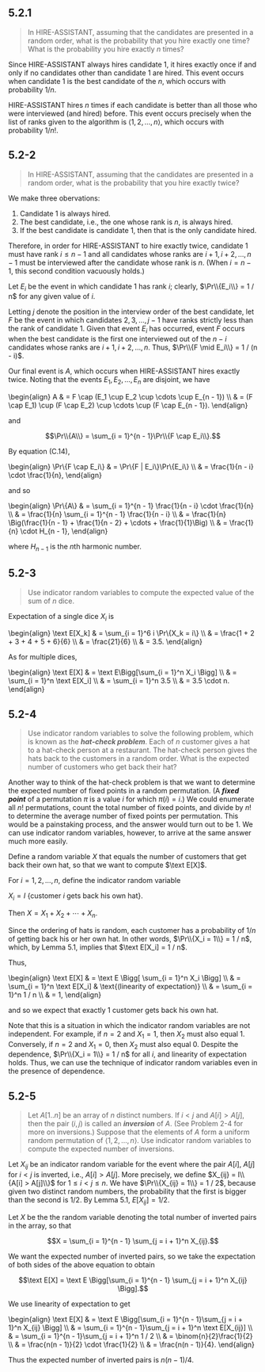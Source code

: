 ## 5.2.1

> In $\text{HIRE-ASSISTANT}$, assuming that the candidates are presented in a random order, what is the probability that you hire exactly one time? What is the probability you hire exactly $n$ times?

Since $\text{HIRE-ASSISTANT}$ always hires candidate 1, it hires exactly once if and only if no candidates other than candidate 1 are hired. This event occurs when candidate 1 is the best candidate of the $n$, which occurs with probability $1 / n$.

$\text{HIRE-ASSISTANT}$ hires $n$ times if each candidate is better than all those who were interviewed (and hired) before. This event occurs precisely when the list of ranks given to the algorithm is $\langle 1, 2, \ldots, n \rangle$, which occurs with probability $1 / n!$.

## 5.2-2

> In $\text{HIRE-ASSISTANT}$, assuming that the candidates are presented in a random order, what is the probability that you hire exactly twice?

We make three obervations:

1. Candidate 1 is always hired.
2. The best candidate, i.e., the one whose rank is $n$, is always hired.
3. If the best candidate is candidate 1, then that is the only candidate hired.

Therefore, in order for $\text{HIRE-ASSISTANT}$ to hire exactly twice, candidate 1 must have rank $i \le n - 1$ and all candidates whose ranks are $i + 1, i + 2, \ldots, n - 1$ must be interviewed after the candidate whose rank is $n$. (When $i = n - 1$, this second condition vacuously holds.)

Let $E_i$ be the event in which candidate 1 has rank $i$; clearly, $\Pr\\{E_i\\} = 1 / n$ for any given value of $i$.

Letting $j$ denote the position in the interview order of the best candidate, let $F$ be the event in which candidates $2, 3, \ldots, j - 1$ have ranks strictly less than the rank of candidate 1. Given that event $E_i$ has occurred, event $F$ occurs when the best candidate is the first one interviewed out of the $n - i$ candidates whose ranks are $i + 1, i + 2, \ldots, n$. Thus, $\Pr\\{F \mid E_i\\} = 1 / (n - i)$.

Our final event is $A$, which occurs when $\text{HIRE-ASSISTANT}$ hires exactly twice. Noting that the events $E_1, E_2, \ldots, E_n$ are disjoint, we have

\begin{align}
A & = F \cap (E_1 \cup E_2 \cup \cdots \cup E_{n - 1}) \\\\
  & = (F \cap E_1) \cup (F \cap E_2) \cup \cdots \cup (F \cap E_{n - 1}).
\end{align}

and

$$\Pr\\{A\\} = \sum_{i = 1}^{n - 1}\Pr\\{F \cap E_i\\}.$$

By equation $\text{(C.14)}$,

\begin{align}
\Pr\\{F \cap E_i\\} & = \Pr\\{F | E_i\\}\Pr\\{E_i\\} \\\\
                  & = \frac{1}{n - i} \cdot \frac{1}{n},
\end{align}

and so

\begin{align}
\Pr\\{A\\} & = \sum_{i = 1}^{n - 1} \frac{1}{n - i} \cdot \frac{1}{n} \\\\
         & = \frac{1}{n} \sum_{i = 1}^{n - 1} \frac{1}{n - i} \\\\
         & = \frac{1}{n} \Big(\frac{1}{n - 1} + \frac{1}{n - 2} + \cdots + \frac{1}{1}\Big) \\\\
         & = \frac{1}{n} \cdot H_{n - 1},
\end{align}

where $H_{n - 1}$ is the $n$th harmonic number.

## 5.2-3

> Use indicator random variables to compute the expected value of the sum of $n$ dice.

Expectation of a single dice $X_i$ is

\begin{align}
\text E[X_k] & = \sum_{i = 1}^6 i \Pr\\{X_k = i\\} \\\\
             & = \frac{1 + 2 + 3 + 4 + 5 + 6}{6} \\\\
             & = \frac{21}{6} \\\\
             & = 3.5.
\end{align}

As for multiple dices,

\begin{align}
\text E[X] & = \text E\Bigg[\sum_{i = 1}^n X_i \Bigg] \\\\
           & = \sum_{i = 1}^n \text E[X_i] \\\\
           & = \sum_{i = 1}^n 3.5 \\\\
           & = 3.5 \cdot n.
\end{align}

## 5.2-4

> Use indicator random variables to solve the following problem, which is known as the ***hat-check problem***. Each of $n$ customer gives a hat to a hat-check person at a restaurant. The hat-check person gives the hats back to the customers in a random order. What is the expected number of customers who get back their hat?

Another way to think of the hat-check problem is that we want to determine the expected number of fixed points in a random permutation. (A ***fixed point*** of a permutation $\pi$ is a value $i$ for which $\pi(i) = i$.) We could enumerate all $n!$ permutations, count the total number of fixed points, and divide by $n!$ to determine the average number of fixed points per permutation. This would be a painstaking process, and the answer would turn out to be $1$. We can use indicator random variables, however, to arrive at the same answer much more easily.

Define a random variable $X$ that equals the number of customers that get back their own hat, so that we want to compute $\text E[X]$.

For $i = 1, 2, \ldots, n$, define the indicator random variable

$X_i = I$ {customer $i$ gets back his own hat}.

Then $X = X_1 + X_2 + \cdots + X_n$.

Since the ordering of hats is random, each customer has a probability of $1 / n$ of getting back his or her own hat. In other words, $\Pr\\{X_i = 1\\} = 1 / n$, which, by Lemma 5.1, implies that $\text E[X_i] = 1 / n$.

Thus,

\begin{align}
\text E[X] & = \text E \Bigg[ \sum_{i = 1}^n X_i \Bigg] \\\\
           & = \sum_{i = 1}^n \text E[X_i] & \text{(linearity of expectation)} \\\\
           & = \sum_{i = 1}^n 1 / n \\\\
           & =  1,
\end{align}

and so we expect that exactly 1 customer gets back his own hat.

Note that this is a situation in which the indicator random variables are not independent. For example, if $n = 2$ and $X_1 = 1$, then $X_2$ must also equal $1$. Conversely, if $n = 2$ and $X_1 = 0$, then $X_2$ must also equal $0$. Despite the dependence, $\Pr\\{X_i = 1\\} = 1 / n$ for all $i$, and linearity of expectation holds. Thus, we can use the technique of indicator random variables even in the presence of dependence.

## 5.2-5

> Let $A[1..n]$ be an array of $n$ distinct numbers. If $i < j$ and $A[i] > A[j]$, then the pair $(i, j)$ is called an ***inversion*** of $A$. (See Problem 2-4 for more on inversions.) Suppose that the elements of $A$ form a uniform random permutation of $\langle 1, 2, \ldots, n \rangle$. Use indicator random variables to compute the expected number of inversions.

Let $X_{ij}$ be an indicator random variable for the event where the pair $A[i]$, $A[j]$ for $i < j$ is inverted, i.e., $A[i] > A[j]$. More precisely, we define $X_{ij} = I\\{A[i] > A[j]\\}$ for $1 \le i < j \le n$. We have $\Pr\\{X_{ij} = 1\\} = 1 / 2$, because given two distinct random numbers, the probability that the first is bigger than the second is $1 / 2$. By Lemma 5.1, $E[X_{ij}] = 1 / 2$.

Let $X$ be the the random variable denoting the total number of inverted pairs in the array, so that

$$X = \sum_{i = 1}^{n - 1} \sum_{j = i + 1}^n X_{ij}.$$

We want the expected number of inverted pairs, so we take the expectation of both sides of the above equation to obtain

$$\text E[X] = \text E \Bigg[\sum_{i = 1}^{n - 1} \sum_{j = i + 1}^n X_{ij} \Bigg].$$

We use linearity of expectation to get

\begin{align}
\text E[X] & = \text E \Bigg[\sum_{i = 1}^{n - 1}\sum_{j = i + 1}^n X_{ij} \Bigg] \\\\
           & = \sum_{i = 1}^{n - 1}\sum_{j = i + 1}^n \text E[X_{ij}] \\\\
           & = \sum_{i = 1}^{n - 1}\sum_{j = i + 1}^n 1 / 2 \\\\
           & = \binom{n}{2}\frac{1}{2} \\\\
           & = \frac{n(n - 1)}{2} \cdot \frac{1}{2} \\\\
           & = \frac{n(n - 1)}{4}.
\end{align}

Thus the expected number of inverted pairs is $n(n - 1) / 4$.
